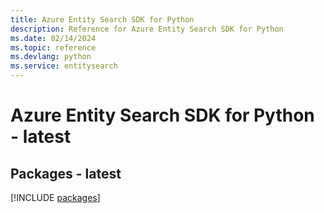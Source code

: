 ```yaml
---
title: Azure Entity Search SDK for Python
description: Reference for Azure Entity Search SDK for Python
ms.date: 02/14/2024
ms.topic: reference
ms.devlang: python
ms.service: entitysearch
---
```

# Azure Entity Search SDK for Python - latest
## Packages - latest
[!INCLUDE [packages](entity-search-index.md)]